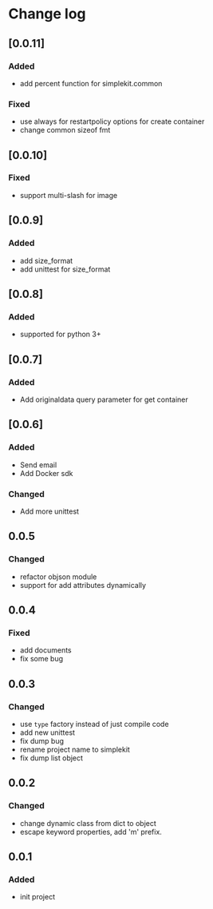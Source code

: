 # Change log

## [0.0.11]
### Added
- add percent function for simplekit.common
### Fixed
- use always for restartpolicy options for create container
- change common sizeof fmt

## [0.0.10]
### Fixed
- support multi-slash for image

## [0.0.9]
### Added
- add size_format
- add unittest for size_format

## [0.0.8]
### Added
- supported for python 3+

## [0.0.7]
### Added
- Add originaldata query parameter for get container

## [0.0.6]
### Added
- Send email
- Add Docker sdk

### Changed
- Add more unittest

## 0.0.5
### Changed
- refactor objson module
- support for add attributes dynamically

## 0.0.4
### Fixed
- add documents
- fix some bug

## 0.0.3
### Changed
- use `type` factory instead of just compile code
- add new unittest
- fix dump bug
- rename project name to simplekit
- fix dump list object

## 0.0.2
### Changed
- change dynamic class from dict to object
- escape keyword properties, add 'm' prefix.

## 0.0.1
### Added
- init project